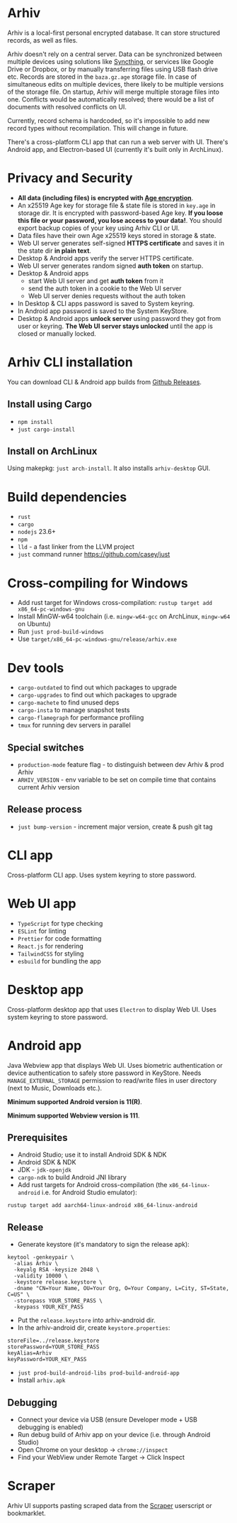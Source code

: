 # Arhiv
Arhiv is a local-first personal encrypted database. It can store structured records, as well as files.

Arhiv doesn't rely on a central server. Data can be synchronized between multiple devices using solutions like [Syncthing](https://github.com/syncthing/syncthing), or services like Google Drive or Dropbox, or by manually transferring files using USB flash drive etc.
Records are stored in the `baza.gz.age` storage file.
In case of simultaneous edits on multiple devices, there likely to be multiple versions of the storage file.
On startup, Arhiv will merge multiple storage files into one. Conflicts would be automatically resolved; there would be a list of documents with resolved conflicts on UI.

Currently, record schema is hardcoded, so it's impossible to add new record types without recompilation. This will change in future.

There's a cross-platform CLI app that can run a web server with UI. There's Android app, and Electron-based UI (currently it's built only in ArchLinux).

# Privacy and Security
* **All data (including files) is encrypted with [Age encryption](https://age-encryption.org/v1)**.
* An x25519 Age key for storage file & state file is stored in `key.age` in storage dir.
It is encrypted with password-based Age key.
**If you loose this file or your password, you lose access to your data!**.
You should export backup copies of your key using Arhiv CLI or UI.
* Data files have their own Age x25519 keys stored in storage & state.
* Web UI server generates self-signed **HTTPS certificate** and saves it in the state dir **in plain text**.
* Desktop & Android apps verify the server HTTPS certificate.
* Web UI server generates random signed **auth token** on startup.
* Desktop & Android apps
  * start Web UI server and get **auth token** from it
  * send the auth token in a cookie to the Web UI server
  * Web UI server denies requests without the auth token
* In Desktop & CLI apps password is saved to System keyring.
* In Android app password is saved to the System KeyStore.
* Desktop & Android apps **unlock server** using password they got from user or keyring. **The Web UI server stays unlocked** until the app is closed or manually locked.

# Arhiv CLI installation

You can download CLI & Android app builds from [Github Releases](https://github.com/mbme/arhiv/releases).

## Install using Cargo
* `npm install`
* `just cargo-install`

## Install on ArchLinux
Using makepkg: `just arch-install`. It also installs `arhiv-desktop` GUI.

# Build dependencies
* `rust`
* `cargo`
* `nodejs` 23.6+
* `npm`
* `lld` - a fast linker from the LLVM project
* `just` command runner https://github.com/casey/just

# Cross-compiling for Windows
* Add rust target for Windows cross-compilation: `rustup target add x86_64-pc-windows-gnu`
* Install MinGW-w64 toolchain (i.e. `mingw-w64-gcc` on ArchLinux, `mingw-w64` on Ubuntu)
* Run `just prod-build-windows`
* Use `target/x86_64-pc-windows-gnu/release/arhiv.exe`

# Dev tools
* `cargo-outdated` to find out which packages to upgrade
* `cargo-upgrades` to find out which packages to upgrade
* `cargo-machete` to find unused deps
* `cargo-insta` to manage snapshot tests
* `cargo-flamegraph` for performance profiling
* `tmux` for running dev servers in parallel

## Special switches
* `production-mode` feature flag - to distinguish between dev Arhiv & prod Arhiv
* `ARHIV_VERSION` - env variable to be set on compile time that contains current Arhiv version

## Release process
* `just bump-version` - increment major version, create & push git tag

# CLI app
Cross-platform CLI app. Uses system keyring to store password.

# Web UI app
* `TypeScript` for type checking
* `ESLint` for linting
* `Prettier` for code formatting
* `React.js` for rendering
* `TailwindCSS` for styling
* `esbuild` for bundling the app

# Desktop app
Cross-platform desktop app that uses `Electron` to display Web UI. Uses system keyring to store password.

# Android app
Java Webview app that displays Web UI. Uses biometric authentication or device authentication to safely store password in KeyStore.
Needs `MANAGE_EXTERNAL_STORAGE` permission to read/write files in user directory (next to Music, Downloads etc.).

**Minimum supported Android version is 11(R)**.

**Minimum supported Webview version is 111**.

## Prerequisites
* Android Studio; use it to install Android SDK & NDK
* Android SDK & NDK
* JDK - `jdk-openjdk`
* `cargo-ndk` to build Android JNI library
* Add rust targets for Android cross-compilation (the `x86_64-linux-android` i.e. for Android Studio emulator):
```
rustup target add aarch64-linux-android x86_64-linux-android
```

## Release
* Generate keystore (it's mandatory to sign the release apk):
```
keytool -genkeypair \
  -alias Arhiv \
  -keyalg RSA -keysize 2048 \
  -validity 10000 \
  -keystore release.keystore \
  -dname "CN=Your Name, OU=Your Org, O=Your Company, L=City, ST=State, C=US" \
  -storepass YOUR_STORE_PASS \
  -keypass YOUR_KEY_PASS
```
* Put the `release.keystore` into arhiv-android dir.
* In the arhiv-android dir, create `keystore.properties`:
```
storeFile=../release.keystore
storePassword=YOUR_STORE_PASS
keyAlias=Arhiv
keyPassword=YOUR_KEY_PASS
```
* `just prod-build-android-libs prod-build-android-app`
* Install `arhiv.apk`

## Debugging
* Connect your device via USB (ensure Developer mode + USB debugging is enabled)
* Run debug build of Arhiv app on your device (i.e. through Android Studio)
* Open Chrome on your desktop -> `chrome://inspect`
* Find your WebView under Remote Target -> Click Inspect

# Scraper
Arhiv UI supports pasting scraped data from the [Scraper](https://github.com/mbme/scraper) userscript or bookmarklet.